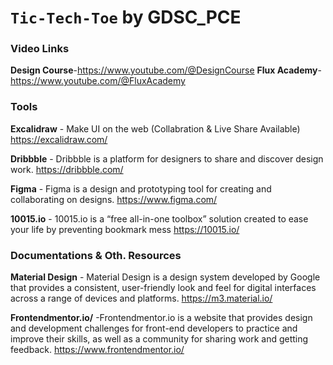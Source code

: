 
# `Tic-Tech-Toe` by GDSC_PCE
### Video Links

**Design Course**-<https://www.youtube.com/@DesignCourse>
**Flux Academy**-<https://www.youtube.com/@FluxAcademy>

### Tools

**Excalidraw** - Make UI on the web (Collabration & Live Share Available)
<https://excalidraw.com/>


**Dribbble** - Dribbble is a platform for designers to share and discover design work.
<https://dribbble.com/>


**Figma** - Figma is a design and prototyping tool for creating and collaborating on designs.
<https://www.figma.com/>


**10015.io** - 10015.io is a “free all-in-one toolbox” solution created to ease your life by preventing bookmark mess
<https://10015.io/>


### Documentations & Oth. Resources

**Material Design** - Material Design is a design system developed by Google that provides a consistent, user-friendly look and feel for digital interfaces across a range of devices and platforms.
<https://m3.material.io/>	

**Frontendmentor.io/** -Frontendmentor.io is a website that provides design and development challenges for front-end developers to practice and improve their skills, as well as a community for sharing work and getting feedback.
<https://www.frontendmentor.io/>

